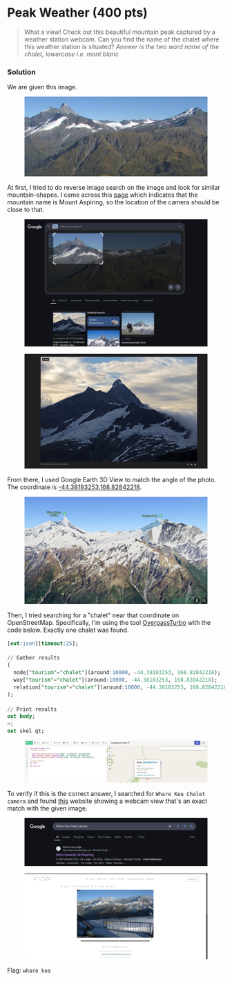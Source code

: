 # Peak Weather (400 pts)

> What a view! Check out this beautiful mountain peak captured by a weather station webcam. Can you find the name of the chalet where this weather station is situated? _Answer is the two word name of the chalet, lowercase i.e. mont blanc_

### Solution

We are given this image.

<figure><img src="../../../.gitbook/assets/peakweather.png" alt=""><figcaption></figcaption></figure>

At first, I tried to do reverse image search on the image and look for similar mountain-shapes. I came across this [page](https://www.southernalpsphotography.com/Tramping/Aspiring-Region/Dragonfly-Peak) which indicates that the mountain name is Mount Aspiring, so the location of the camera should be close to that.

<figure><img src="../../../.gitbook/assets/image (14).png" alt=""><figcaption></figcaption></figure>

<figure><img src="../../../.gitbook/assets/image (20).png" alt=""><figcaption></figcaption></figure>

From there, I used Google Earth 3D View to match the angle of the photo. The coordinate is [-44.38183253,168.82842218](https://earth.google.com/web/@-44.38183253,168.82842218,1729.49920714a,3880.55017996d,35y,-79.59036085h,87.82925045t,0r/data=CgRCAggBQgIIAEoNCP___________wEQAA).

<figure><img src="../../../.gitbook/assets/image (16).png" alt=""><figcaption></figcaption></figure>

Then, I tried searching for a "chalet" near that coordinate on OpenStreetMap. Specifically, I'm using the tool [OverpassTurbo](https://overpass-turbo.eu/) with the code below. Exactly one chalet was found.

```sql
[out:json][timeout:25];

// Gather results
(
  node["tourism"="chalet"](around:10000, -44.38183253, 168.82842218);
  way["tourism"="chalet"](around:10000, -44.38183253, 168.82842218);
  relation["tourism"="chalet"](around:10000, -44.38183253, 168.82842218);
);

// Print results
out body;
>;
out skel qt;
```

<figure><img src="../../../.gitbook/assets/image (17).png" alt=""><figcaption></figcaption></figure>

To verify if this is the correct answer, I searched for `Whare Kea Chalet camera` and found [this](https://www.wharekealodge.com/mountain-chalet/west-towards-mt-aspiring/) website showing a webcam view that's an exact match with the given image.

<figure><img src="../../../.gitbook/assets/image (19).png" alt=""><figcaption></figcaption></figure>

<figure><img src="../../../.gitbook/assets/image (18).png" alt=""><figcaption></figcaption></figure>

Flag: `whare kea`
